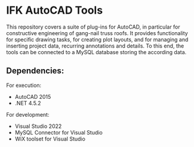 # IFK AutoCAD Tools
This repository covers a suite of plug-ins for AutoCAD, in particular for constructive engineering of gang-nail truss roofs.
It provides functionality for specific drawing tasks, for creating plot layouts, and for managing and inserting project data, recurring annotations and details.
To this end, the tools can be connected to a MySQL database storing the according data.

## Dependencies:
For execution:
* AutoCAD 2015
* .NET 4.5.2

For development:
* Visual Studio 2022
* MySQL Connector for Visual Studio
* WiX toolset for Visual Studio